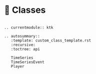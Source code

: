 # 📖 Classes

```{eval-rst}

.. currentmodule:: ktk

.. autosummary::
   :template: custom_class_template.rst
   :recursive:
   :toctree: api

   TimeSeries
   TimeSeriesEvent
   Player

```
